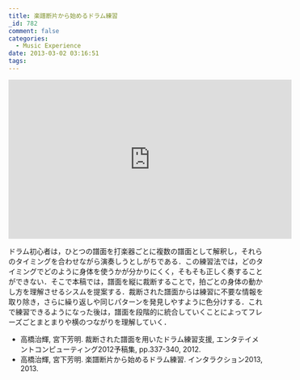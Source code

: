 ```yaml
---
title: 楽譜断片から始めるドラム練習
_id: 782
comment: false
categories:
  - Music Experience
date: 2013-03-02 03:16:51
tags:
---
```



<iframe width="560" height="315" src="https://www.youtube.com/embed/4p6uJ4ySREE" frameborder="0" allowfullscreen></iframe>



ドラム初心者は，ひとつの譜面を打楽器ごとに複数の譜面として解釈し，それらのタイミングを合わせながら演奏しうとしがちである．この練習法では，どのタイミングでどのように身体を使うかが分かりにくく，そもそも正しく奏することができない．そこで本稿では，譜面を縦に裁断することで，拍ごとの身体の動かし方を理解させるシスムを提案する．裁断された譜面からは練習に不要な情報を取り除き，さらに繰り返しや同じパターンを発見しやすように色分けする．これで練習できるようになった後は，譜面を段階的に統合していくことによってフレーズごとまとまりや横のつながりを理解していく．

*   高橋治輝, 宮下芳明. 裁断された譜面を用いたドラム練習支援, エンタテイメントコンピューティング2012予稿集, pp.337-340, 2012.
*   高橋治輝, 宮下芳明. 楽譜断片から始めるドラム練習. インタラクション2013, 2013.
